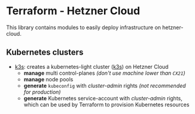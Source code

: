 # Terraform - Hetzner Cloud

This library contains modules to easily deploy infrastructure on hetzner-cloud.

## Kubernetes clusters
- [k3s](k3s): creates a kubernetes-light cluster ([k3s](https://k3s.io/)) on Hetzner Cloud
  - **manage** multi control-planes *(don't use machine lower than `CX21`)*
  - **manage** node pools
  - **generate** `kubeconfig` with *cluster-admin* rights *(not recommended for production)*
  - **generate** Kubernetes service-account with *cluster-admin* rights, which can be used by Terraform to provision Kubernetes resources
